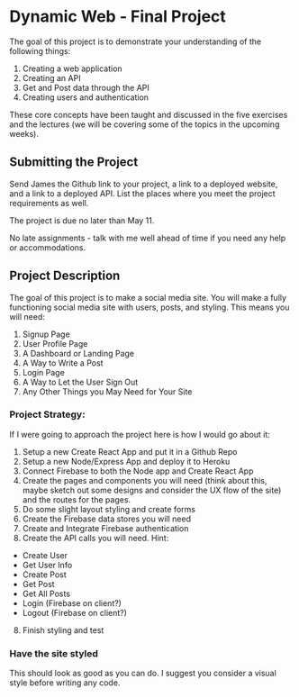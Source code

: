 # Dynamic Web - Final Project

The goal of this project is to demonstrate your understanding of the following things:

1. Creating a web application
2. Creating an API
3. Get and Post data through the API
4. Creating users and authentication

These core concepts have been taught and discussed in the five exercises and the lectures (we will be covering some of the topics in the upcoming weeks).

## Submitting the Project

Send James the Github link to your project, a link to a deployed website, and a link to a deployed API. List the places where you meet the project requirements as well.

The project is due ​no later than May 11​.

No late assignments - talk with me well ahead of time if you need any help or accommodations.

## Project Description

The goal of this project is to make a social media site. You will make a fully functioning social media site with users, posts, and styling. This means you will need:

1. Signup Page
2. User Profile Page
3. A Dashboard or Landing Page
4. A Way to Write a Post
5. Login Page
6. A Way to Let the User Sign Out
7. Any Other Things you May Need for Your Site

### Project Strategy:

If I were going to approach the project here is how I would go about it:

1. Setup a new Create React App and put it in a Github Repo
2. Setup a new Node/Express App and deploy it to Heroku
3. Connect Firebase to both the Node app and Create React App
4. Create the pages and components you will need (think about this, maybe sketch out some designs and consider the UX flow of the site) and the routes for the pages.
5. Do some slight layout styling and create forms
6. Create the Firebase data stores you will need
7. Create and Integrate Firebase authentication
8. Create the API calls you will need. Hint:

- Create User
- Get User Info
- Create Post
- Get Post
- Get All Posts
- Login (Firebase on client?)
- Logout (Firebase on client?)

8. Finish styling and test

### Have the site styled

This should look as good as you can do. I suggest you consider a visual style before writing any code.
